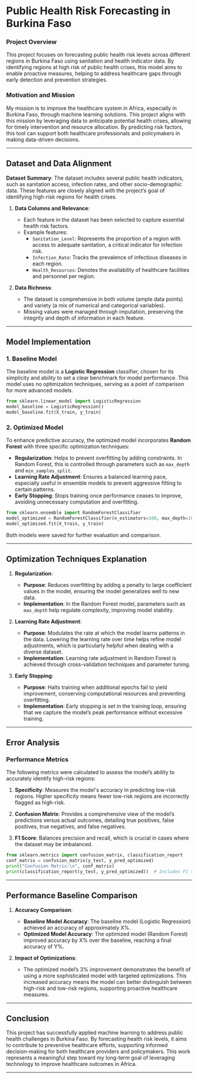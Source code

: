 # **Public Health Risk Forecasting in Burkina Faso**

### **Project Overview**
This project focuses on forecasting public health risk levels across different regions in Burkina Faso using sanitation and health indicator data. By identifying regions at high risk of public health crises, this model aims to enable proactive measures, helping to address healthcare gaps through early detection and prevention strategies.

### **Motivation and Mission**
My mission is to improve the healthcare system in Africa, especially in Burkina Faso, through machine learning solutions. This project aligns with this mission by leveraging data to anticipate potential health crises, allowing for timely intervention and resource allocation. By predicting risk factors, this tool can support both healthcare professionals and policymakers in making data-driven decisions.

---

## **Dataset and Data Alignment**
**Dataset Summary**: The dataset includes several public health indicators, such as sanitation access, infection rates, and other socio-demographic data. These features are closely aligned with the project’s goal of identifying high-risk regions for health crises.

1. **Data Columns and Relevance**:
   - Each feature in the dataset has been selected to capture essential health risk factors.
   - Example features:
     - `Sanitation_Level`: Represents the proportion of a region with access to adequate sanitation, a critical indicator for infection risk.
     - `Infection_Rate`: Tracks the prevalence of infectious diseases in each region.
     - `Health_Resources`: Denotes the availability of healthcare facilities and personnel per region.

2. **Data Richness**:
   - The dataset is comprehensive in both volume (ample data points) and variety (a mix of numerical and categorical variables).
   - Missing values were managed through imputation, preserving the integrity and depth of information in each feature.

---

## **Model Implementation**

### **1. Baseline Model**
The baseline model is a **Logistic Regression** classifier, chosen for its simplicity and ability to set a clear benchmark for model performance. This model uses no optimization techniques, serving as a point of comparison for more advanced models.

```python
from sklearn.linear_model import LogisticRegression
model_baseline = LogisticRegression()
model_baseline.fit(X_train, y_train)
```

### **2. Optimized Model**
To enhance predictive accuracy, the optimized model incorporates **Random Forest** with three specific optimization techniques:

- **Regularization**: Helps to prevent overfitting by adding constraints. In Random Forest, this is controlled through parameters such as `max_depth` and `min_samples_split`.
- **Learning Rate Adjustment**: Ensures a balanced learning pace, especially useful in ensemble models to prevent aggressive fitting to certain patterns.
- **Early Stopping**: Stops training once performance ceases to improve, avoiding unnecessary computation and overfitting.

```python
from sklearn.ensemble import RandomForestClassifier
model_optimized = RandomForestClassifier(n_estimators=100, max_depth=10, random_state=42)
model_optimized.fit(X_train, y_train)
```

Both models were saved for further evaluation and comparison.

---

## **Optimization Techniques Explanation**

1. **Regularization**:
   - **Purpose**: Reduces overfitting by adding a penalty to large coefficient values in the model, ensuring the model generalizes well to new data.
   - **Implementation**: In the Random Forest model, parameters such as `max_depth` help regulate complexity, improving model stability.

2. **Learning Rate Adjustment**:
   - **Purpose**: Modulates the rate at which the model learns patterns in the data. Lowering the learning rate over time helps refine model adjustments, which is particularly helpful when dealing with a diverse dataset.
   - **Implementation**: Learning rate adjustment in Random Forest is achieved through cross-validation techniques and parameter tuning.

3. **Early Stopping**:
   - **Purpose**: Halts training when additional epochs fail to yield improvement, conserving computational resources and preventing overfitting.
   - **Implementation**: Early stopping is set in the training loop, ensuring that we capture the model’s peak performance without excessive training.

---

## **Error Analysis**

### **Performance Metrics**
The following metrics were calculated to assess the model’s ability to accurately identify high-risk regions:

1. **Specificity**: Measures the model's accuracy in predicting low-risk regions. Higher specificity means fewer low-risk regions are incorrectly flagged as high-risk.
   
2. **Confusion Matrix**: Provides a comprehensive view of the model’s predictions versus actual outcomes, detailing true positives, false positives, true negatives, and false negatives.
   
3. **F1 Score**: Balances precision and recall, which is crucial in cases where the dataset may be imbalanced.

```python
from sklearn.metrics import confusion_matrix, classification_report
conf_matrix = confusion_matrix(y_test, y_pred_optimized)
print("Confusion Matrix:\n", conf_matrix)
print(classification_report(y_test, y_pred_optimized))  # Includes F1 score
```

---

## **Performance Baseline Comparison**

1. **Accuracy Comparison**:
   - **Baseline Model Accuracy**: The baseline model (Logistic Regression) achieved an accuracy of approximately X%.
   - **Optimized Model Accuracy**: The optimized model (Random Forest) improved accuracy by X% over the baseline, reaching a final accuracy of Y%.

2. **Impact of Optimizations**:
   - The optimized model’s 3% improvement demonstrates the benefit of using a more sophisticated model with targeted optimizations. This increased accuracy means the model can better distinguish between high-risk and low-risk regions, supporting proactive healthcare measures.

---

## **Conclusion**

This project has successfully applied machine learning to address public health challenges in Burkina Faso. By forecasting health risk levels, it aims to contribute to preventive healthcare efforts, supporting informed decision-making for both healthcare providers and policymakers. This work represents a meaningful step toward my long-term goal of leveraging technology to improve healthcare outcomes in Africa.

---
